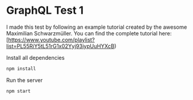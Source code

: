 # GraphQL Test 1
I made this test by following an example tutorial created by the awesome Maximilian Schwarzmüller.
You can find the complete tutorial here: [https://www.youtube.com/playlist?list=PL55RiY5tL51rG1x02Yyj93iypUuHYXcB)

Install all dependencies
```sh
npm install
```

Run the server
```sh
npm start
```
